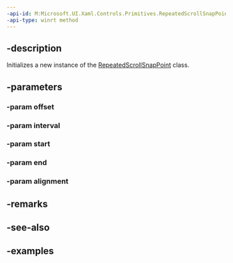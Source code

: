 ```yaml
---
-api-id: M:Microsoft.UI.Xaml.Controls.Primitives.RepeatedScrollSnapPoint.#ctor(System.Double,System.Double,System.Double,System.Double,Microsoft.UI.Xaml.Controls.Primitives.ScrollSnapPointsAlignment)
-api-type: winrt method
---
```


## -description

Initializes a new instance of the [RepeatedScrollSnapPoint](repeatedscrollsnappoint.md) class.

## -parameters

### -param offset

### -param interval

### -param start

### -param end

### -param alignment

## -remarks

## -see-also

## -examples


